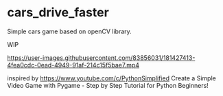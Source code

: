 # cars_drive_faster
Simple cars game based on openCV library.

  WIP


https://user-images.githubusercontent.com/83856031/181427413-4fea0cdc-0ead-4949-91af-214c15f5bae7.mp4




inspired by
https://www.youtube.com/c/PythonSimplified
Create a Simple Video Game with Pygame - Step by Step Tutorial for Python Beginners!
